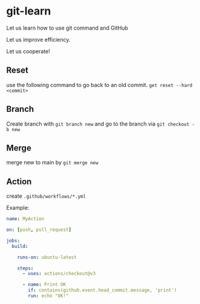 # git-learn

Let us learn how to use git command and GitHub

Let us improve efficiency.

Let us cooperate!

## Reset

use the following command to go back to an old commit.
`get reset --hard <commit>`

## Branch

Create branch with `git branch new` 
and go to the branch via `git checkout -b new`

## Merge

merge new to main by `git merge new`

## Action

create `.github/workflows/*.yml`

Example:
```yaml
name: MyAction

on: [push, pull_request]

jobs:
  build:

    runs-on: ubuntu-latest

    steps:
      - uses: actions/checkout@v3

      - name: Print OK
        if: contains(github.event.head_commit.message, 'print')
        run: echo "OK!"
```

